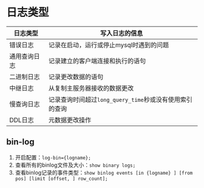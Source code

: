 # 日志类型
| 日志类型     | 写入日志的信息                                          |
| ------------ | ------------------------------------------------------- |
| 错误日志     | 记录在启动，运行或停止mysql时遇到的问题                 |
| 通用查询日志 | 记录建立的客户端连接和执行的语句                        |
| 二进制日志   | 记录更改数据的语句                                      |
| 中继日志     | 从复制主服务器接收的数据更改                            |
| 慢查询日志   | 记录查询时间超过`long_query_time`秒或没有使用索引的查询 |
| DDL日志      | 元数据更改操作                                          |


## bin-log
1. 开启配置：`log-bin={logname};`
2. 查看所有的binlog文件及大小：`show binary logs;`
3. 查看binlog记录的事件类型：`show binlog events [in {logname} ] [from pos] [limit [offset, ] row_count];`


